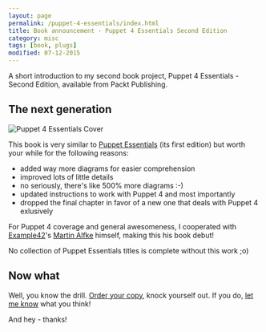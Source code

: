 ```yaml
---
layout: page
permalink: /puppet-4-essentials/index.html
title: Book announcement - Puppet 4 Essentials Second Edition
category: misc
tags: [book, plugs]
modified: 07-12-2015
---
```


A short introduction to my second book project, Puppet 4 Essentials - Second Edition, available from Packt Publishing.

## The next generation

![Puppet 4 Essentials Cover](https://d1ldz4te4covpm.cloudfront.net/sites/default/files/imagecache/ppv4_main_book_cover/1107OS_4980_Puppet%20Essentials%20Second%20Edition.jpg)

This book is very similar to [Puppet Essentials](/puppet-essentials/index.html) (its first edition)
but worth your while for the following reasons:

 * added way more diagrams for easier comprehension
 * improved lots of little details
 * no seriously, there's like 500% more diagrams :-)
 * updated instructions to work with Puppet 4 and most importantly
 * dropped the final chapter in favor of a new one that deals with Puppet 4 exlusively

For Puppet 4 coverage and general awesomeness, I cooperated with [Example42](http://www.example42.com/)'s
[Martin Alfke](http://www.martin-alfke.de/) himself, making this his book debut!

No collection of Puppet Essentials titles is complete without this work ;o)

## Now what

Well, you know the drill.
[Order your copy](https://www.packtpub.com/networking-and-servers/puppet-essentials-second-edition), knock yourself out.
If you do, [let me know](https://twitter.com/felis_rex) what you think!

And hey - thanks!
